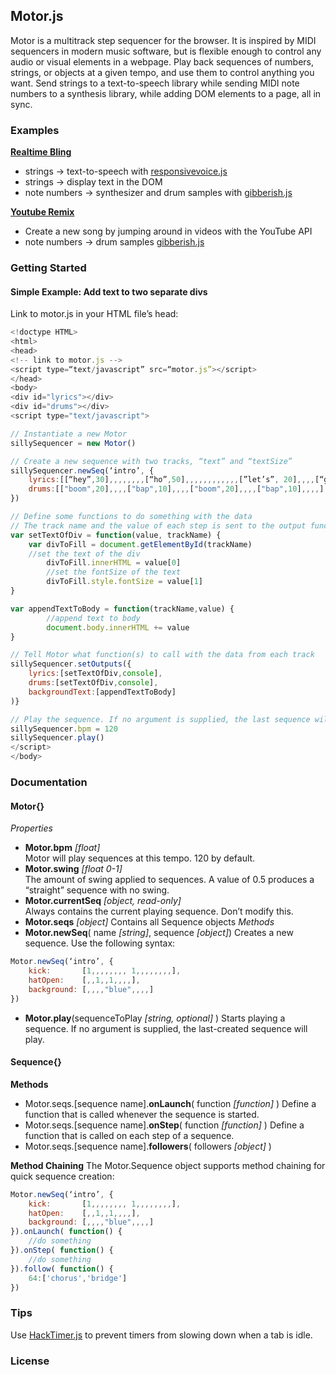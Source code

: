 ## Motor.js
Motor is a multitrack step sequencer for the browser. It is inspired by MIDI sequencers in modern music software, but is flexible enough to control any audio or visual elements in a webpage. Play back sequences of numbers, strings, or objects at a given tempo, and use them to control anything you want. Send strings to a text-to-speech library while sending MIDI note numbers to a synthesis library, while adding DOM elements to a page, all in sync.

### Examples
**[Realtime Bling](http://urmston.xyz/realtimebling)**
- strings -> text-to-speech with [responsivevoice.js](link)
- strings -> display text in the DOM
- note numbers -> synthesizer and drum samples with [gibberish.js](https://github.com/charlieroberts/Gibberish)

**[Youtube Remix](http://urmston.xyz/trackYoutubeRemix)**
- Create a new song by jumping around in videos with the YouTube API
- note numbers -> drum samples [gibberish.js](https://github.com/charlieroberts/Gibberish)

### Getting Started
#### Simple Example: Add text to two separate divs
Link to motor.js in your HTML file’s head:
```javascript
<!doctype HTML>
<html>
<head>
<!-- link to motor.js -->
<script type=“text/javascript” src=“motor.js”></script>
</head>
<body>
<div id="lyrics"></div>
<div id="drums"></div>
<script type="text/javascript">

// Instantiate a new Motor
sillySequencer = new Motor()

// Create a new sequence with two tracks, “text” and “textSize”
sillySequencer.newSeq(‘intro’, {
	lyrics:[[“hey”,30],,,,,,,,[“ho”,50],,,,,,,,,,,,[”let’s”, 20],,,,[“go”,50],,,,,,,,],
	drums:[["boom",20],,,,["bap",10],,,,["boom",20],,,,["bap",10],,,,]
})

// Define some functions to do something with the data
// The track name and the value of each step is sent to the output functions
var setTextOfDiv = function(value, trackName) {
   	var divToFill = document.getElementById(trackName)
   	//set the text of the div
    	divToFill.innerHTML = value[0]
    	//set the fontSize of the text
    	divToFill.style.fontSize = value[1]
}

var appendTextToBody = function(trackName,value) {
    	//append text to body
    	document.body.innerHTML += value
}

// Tell Motor what function(s) to call with the data from each track
sillySequencer.setOutputs({
	lyrics:[setTextOfDiv,console],
	drums:[setTextOfDiv,console],
	backgroundText:[appendTextToBody]
)}

// Play the sequence. If no argument is supplied, the last sequence will play.
sillySequencer.bpm = 120
sillySequencer.play()
</script>
</body>
```

### Documentation
#### Motor{}
*Properties*
* **Motor.bpm** *[float]*   
Motor will play sequences at this tempo. 120 by default.
* **Motor.swing** *[float 0-1]*  
The amount of swing applied to sequences. A value of 0.5 produces a “straight” sequence with no swing.
* **Motor.currentSeq** *[object, read-only]*  
Always contains the current playing sequence. Don’t modify this.
* **Motor.seqs** *[object]*
Contains all Sequence objects
*Methods*
* **Motor.newSeq**( name *[string]*, sequence *[object]*)
Creates a new sequence. Use the following syntax:
```javascript
Motor.newSeq(‘intro’, {  
	kick: 		[1,,,,,,,, 1,,,,,,,,],  
	hatOpen: 	[,,1,,1,,,,],  
	background:	[,,,,"blue",,,,]
})
```
* **Motor.play**(sequenceToPlay *[string, optional]* )
Starts playing a sequence. If no argument is supplied, the last-created sequence will play.

#### Sequence{}
**Methods**
* Motor.seqs.[sequence name].**onLaunch**( function *[function]* )
Define a function that is called whenever the sequence is started.
* Motor.seqs.[sequence name].**onStep**( function *[function]* )
Define a function that is called on each step of a sequence.
* Motor.seqs.[sequence name].**followers**( followers *[object]* )

**Method Chaining**
The Motor.Sequence object supports method chaining for quick sequence creation:
```javascript
Motor.newSeq(‘intro’, {  
	kick: 		[1,,,,,,,, 1,,,,,,,,],  
	hatOpen: 	[,,1,,1,,,,],  
	background:	[,,,,"blue",,,,]
}).onLaunch( function() {
	//do something
}).onStep( function() {
	//do something
}).follow( function() {
	64:['chorus','bridge']
})
```

### Tips
Use [HackTimer.js](https://github.com/turuslan/HackTimer) to prevent timers from slowing down when a tab is idle.
### License
